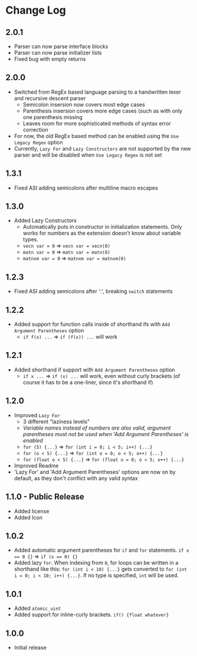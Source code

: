 # Change Log

## 2.0.1
- Parser can now parse interface blocks
- Parser can now parse initializer lists
- Fixed bug with empty returns

## 2.0.0
- Switched from RegEx based language parsing to a handwritten lexer and recursive descent parser
  - Semicolon insersion now covers most edge cases
  - Parenthesis insersion covers more edge cases (such as with only one parenthesis missing
  - Leaves room for more sophisticated methods of syntax error correction
- For now, the old RegEx based method can be enabled using the `Use Legacy Regex` option
- Currently, `Lazy For` and `Lazy Constructors` are not supported by the new parser and will be disabled when `Use Legacy Regex` is not set

## 1.3.1
- Fixed ASI adding semicolons after multiline macro escapes

## 1.3.0
- Added Lazy Constructors
  - Automatically puts in constructor in initialization statements. Only works for numbers as the extension doesn't know about variable types.
  - `vecn var = 0` => `vecn var = vecn(0)`
  - `matn var = 0` => `matn var = matn(0)`
  - `matnxm var = 0` => `matnxm var = matnxm(0)`

## 1.2.3
- Fixed ASI adding semicolons after ':', breaking `switch` statements

## 1.2.2
- Added support for function calls inside of shorthand ifs with `Add Argument Parentheses` option
  - `if f(x) ...` => `if (f(x)) ...` will work

## 1.2.1
- Added shorthand if support with `Add Argument Parentheses` option
  - `if x ...` => `if (x) ...` will work, even without curly brackets (of course it has to be a one-liner, since it's shorthand if)

## 1.2.0
- Improved `Lazy For`
  - 3 different "laziness levels"
  - *Variable names instead of numbers are also valid, argument parentheses must not be used when 'Add Argument Parentheses' is enabled*
  - `for (5) {...}` => `for (int i = 0; i < 5; i++) {...}`
  - `for (o < 5) {...}` => `for (int o = 0; o < 5; o++) {...}`
  - `for (float o < 5) {...}` => `for (float o = 0; o < 5; o++) {...}`
- Improved Readme
- 'Lazy For' and 'Add Argument Parentheses' options are now on by default, as they don't conflict with any valid syntax

## 1.1.0 - Public Release
- Added license
- Added Icon

## 1.0.2
- Added automatic argument parentheses for `if` and `for` statements. `if x == 0 {}` => `if (x == 0) {}`
- Added lazy `for`. When indexing from `0`, for loops can be written in a shorthand like this: `for (int i < 10) {...}` gets converted to `for (int i = 0; i < 10; i++) {...}`. If no type is specified, `int` will be used.

## 1.0.1
- Added `atomic_uint`
- Added support for inline-curly brackets. `if() {float whatever}`

## 1.0.0
- Initial release
